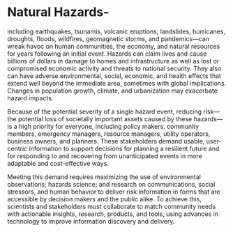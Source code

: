 # Natural Hazards-

including earthquakes, tsunamis, volcanic eruptions, landslides, hurricanes, droughts, floods, wildfires, geomagnetic storms, and pandemics—can wreak havoc on human communities, the economy, and natural resources for years following an initial event. Hazards can claim lives and cause billions of dollars in damage to homes and infrastructure as well as lost or compromised economic activity and threats to national security. They also can have adverse environmental, social, economic, and health effects that extend well beyond the immediate area, sometimes with global implications. Changes in population growth, climate, and urbanization may exacerbate hazard impacts.

Because of the potential severity of a single hazard event, reducing risk—the potential loss of societally important assets caused by these hazards—is a high priority for everyone, including policy makers, community members, emergency managers, resource managers, utility operators, business owners, and planners. These stakeholders demand usable, user-centric information to support decisions for planning a resilient future and for responding to and recovering from unanticipated events in more adaptable and cost-effective ways.

Meeting this demand requires maximizing the use of environmental observations; hazards science; and research on communications, social stressors, and human behavior to deliver risk information in forms that are accessible by decision makers and the public alike. To achieve this, scientists and stakeholders must collaborate to match community needs with actionable insights, research, products, and tools, using advances in technology to improve information discovery and delivery.
